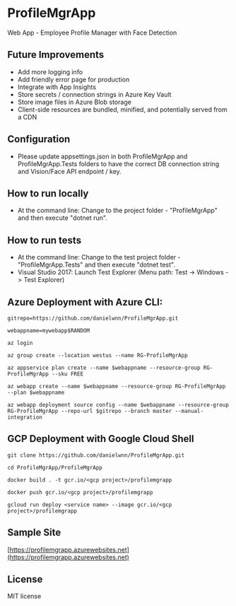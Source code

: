 # ProfileMgrApp

 Web App - Employee Profile Manager with Face Detection

## Future Improvements

* Add more logging info
* Add friendly error page for production
* Integrate with App Insights
* Store secrets / connection strings in Azure Key Vault
* Store image files in Azure Blob storage
* Client-side resources are bundled, minified, and potentially served from a CDN

## Configuration

* Please update appsettings.json in both ProfileMgrApp and ProfileMgrApp.Tests folders to have the correct DB connection string and Vision/Face API endpoint / key.

## How to run locally

* At the command line: Change to the project folder - "ProfileMgrApp" and then execute "dotnet run".

## How to run tests

* At the command line: Change to the test project folder - "ProfileMgrApp.Tests" and then execute "dotnet test".
* Visual Studio 2017: Launch Test Explorer (Menu path: Test -> Windows -> Test Explorer)

## Azure Deployment with Azure CLI:

~~~
gitrepo=https://github.com/danielwnn/ProfileMgrApp.git

webappname=mywebapp$RANDOM

az login

az group create --location westus --name RG-ProfileMgrApp

az appservice plan create --name $webappname --resource-group RG-ProfileMgrApp --sku FREE

az webapp create --name $webappname --resource-group RG-ProfileMgrApp --plan $webappname

az webapp deployment source config --name $webappname --resource-group RG-ProfileMgrApp --repo-url $gitrepo --branch master --manual-integration
~~~

## GCP Deployment with Google Cloud Shell

~~~
git clone https://github.com/danielwnn/ProfileMgrApp.git

cd ProfileMgrApp/ProfileMgrApp

docker build . -t gcr.io/<gcp project>/profilemgrapp

docker push gcr.io/<gcp project>/profilemgrapp

gcloud run deploy <service name> --image gcr.io/<gcp project>/profilemgrapp
~~~

## Sample Site
[https://profilemgrapp.azurewebsites.net](https://profilemgrapp.azurewebsites.net)

## License
MIT license
